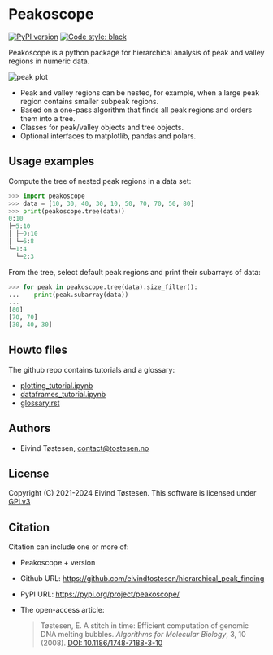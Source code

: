 # Peakoscope
[![PyPI version](https://badge.fury.io/py/peakoscope.svg)](https://badge.fury.io/py/peakoscope)
[![Code style: black](https://img.shields.io/badge/code%20style-black-000000.svg)](https://github.com/psf/black)

Peakoscope is a python package for hierarchical analysis of peak and valley regions in numeric data.

![peak plot](https://github.com/eivindtostesen/hierarchical_peak_finding/blob/v1.0.0/output.png?raw=true "fig, (peaks.plot.ax, valleys.plot.ax) = plt.subplots(2, 1, sharex=True, figsize=(4, 4));
peaks.plot.crowns(peaks.size_filter(maxsize=7))
peaks.plot.bounding_boxes(peaks.size_filter(maxsize=7))
valleys.plot.crowns(valleys.size_filter(maxsize=7), facecolor='C9')
valleys.plot.bounding_boxes(valleys.size_filter(maxsize=7), edgecolor='C1')
peaks.plot.ax.set_title('Peak regions')
valleys.plot.ax.set_title('Valley regions')
peaks.plot.ax.plot(X, Y, linewidth=2, color='black')
valleys.plot.ax.plot(X, Y, linewidth=2, color='black');")

* Peak and valley regions can be nested, for example, when a large peak region contains smaller subpeak regions.
* Based on a one-pass algorithm that finds all peak regions and orders them into a tree.
* Classes for peak/valley objects and tree objects.
* Optional interfaces to matplotlib, pandas and polars.

## Usage examples
Compute the tree of nested peak regions in a data set:
```python
>>> import peakoscope
>>> data = [10, 30, 40, 30, 10, 50, 70, 70, 50, 80]
>>> print(peakoscope.tree(data))
0:10
├─5:10
│ ├─9:10
│ └─6:8
└─1:4
  └─2:3
```
From the tree, select default peak regions and print their subarrays of data:
```python
>>> for peak in peakoscope.tree(data).size_filter():
...    print(peak.subarray(data))
... 
[80]
[70, 70]
[30, 40, 30]
```

## Howto files
The github repo contains tutorials and a glossary:
* [plotting_tutorial.ipynb](https://github.com/eivindtostesen/hierarchical_peak_finding/blob/v1.0.0/plotting_tutorial.ipynb)
* [dataframes_tutorial.ipynb](https://github.com/eivindtostesen/hierarchical_peak_finding/blob/v1.0.0/dataframes_tutorial.ipynb)
* [glossary.rst](https://github.com/eivindtostesen/hierarchical_peak_finding/blob/v1.0.0/glossary.rst)

## Authors
* Eivind Tøstesen, <contact@tostesen.no>

## License
Copyright (C) 2021-2024 Eivind Tøstesen. This software is licensed under [GPLv3](https://github.com/eivindtostesen/hierarchical_peak_finding/blob/v1.0.0/LICENSE?raw=true "included LICENSE file")

## Citation
Citation can include one or more of:

* Peakoscope + version
* Github URL: https://github.com/eivindtostesen/hierarchical_peak_finding
* PyPI URL: https://pypi.org/project/peakoscope/
* The open-access article:

    >Tøstesen, E.
    >A stitch in time: Efficient computation of genomic DNA melting bubbles.
    >*Algorithms for Molecular Biology*, 3, 10 (2008).
    >[DOI: 10.1186/1748-7188-3-10](http://dx.doi.org/10.1186/1748-7188-3-10)
